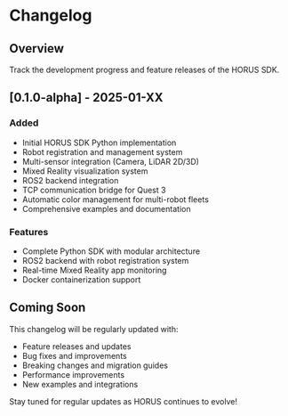 # Changelog

## Overview

Track the development progress and feature releases of the HORUS SDK.

## [0.1.0-alpha] - 2025-01-XX

### Added
- Initial HORUS SDK Python implementation
- Robot registration and management system
- Multi-sensor integration (Camera, LiDAR 2D/3D)
- Mixed Reality visualization system
- ROS2 backend integration
- TCP communication bridge for Quest 3
- Automatic color management for multi-robot fleets
- Comprehensive examples and documentation

### Features
- Complete Python SDK with modular architecture
- ROS2 backend with robot registration system
- Real-time Mixed Reality app monitoring
- Docker containerization support

## Coming Soon

This changelog will be regularly updated with:

- Feature releases and updates
- Bug fixes and improvements
- Breaking changes and migration guides
- Performance improvements
- New examples and integrations

Stay tuned for regular updates as HORUS continues to evolve!
